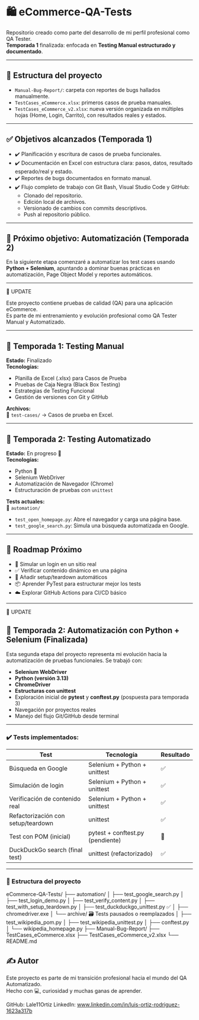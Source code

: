 # 🛍️ eCommerce-QA-Tests

Repositorio creado como parte del desarrollo de mi perfil profesional como QA Tester.  
**Temporada 1** finalizada: enfocada en **Testing Manual estructurado y documentado**.

---

## 📁 Estructura del proyecto

- `Manual-Bug-Report/`: carpeta con reportes de bugs hallados manualmente.
- `TestCases_eCommerce.xlsx`: primeros casos de prueba manuales.
- `TestCases_eCommerce_v2.xlsx`: nueva versión organizada en múltiples hojas (Home, Login, Carrito), con resultados reales y estados.

---

## ✅ Objetivos alcanzados (Temporada 1)

- ✔️ Planificación y escritura de casos de prueba funcionales.
- ✔️ Documentación en Excel con estructura clara: pasos, datos, resultado esperado/real y estado.
- ✔️ Reportes de bugs documentados en formato manual.
- ✔️ Flujo completo de trabajo con Git Bash, Visual Studio Code y GitHub:
  - Clonado del repositorio.
  - Edición local de archivos.
  - Versionado de cambios con commits descriptivos.
  - Push al repositorio público.
  
---

## 🚀 Próximo objetivo: Automatización (Temporada 2)

En la siguiente etapa comenzaré a automatizar los test cases usando **Python + Selenium**, apuntando a dominar buenas prácticas en automatización, Page Object Model y reportes automáticos.

---

🔗 UPDATE

Este proyecto contiene pruebas de calidad (QA) para una aplicación eCommerce.  
Es parte de mi entrenamiento y evolución profesional como QA Tester Manual y Automatizado.

---

## 🧪 Temporada 1: Testing Manual

**Estado:** Finalizado  
**Tecnologías:**  
- Planilla de Excel (.xlsx) para Casos de Prueba
- Pruebas de Caja Negra (Black Box Testing)
- Estrategias de Testing Funcional
- Gestión de versiones con Git y GitHub

**Archivos:**  
📁 `test-cases/` → Casos de prueba en Excel.

---

## 🤖 Temporada 2: Testing Automatizado

**Estado:** En progreso 🚧  
**Tecnologías:**  
- Python 🐍  
- Selenium WebDriver  
- Automatización de Navegador (Chrome)  
- Estructuración de pruebas con `unittest`

**Tests actuales:**  
📁 `automation/`  
- `test_open_homepage.py`: Abre el navegador y carga una página base.  
- `test_google_search.py`: Simula una búsqueda automatizada en Google.

---

## 🚀 Roadmap Próximo

- 🔐 Simular un login en un sitio real
- ✅ Verificar contenido dinámico en una página
- 🔄 Añadir setup/teardown automáticos
- 📦 Aprender PyTest para estructurar mejor los tests
- ☁️ Explorar GitHub Actions para CI/CD básico

---

🔗 UPDATE

## 🧪 Temporada 2: Automatización con Python + Selenium (Finalizada)

Esta segunda etapa del proyecto representa mi evolución hacia la automatización de pruebas funcionales. Se trabajó con:

- **Selenium WebDriver**
- **Python (versión 3.13)**
- **ChromeDriver**
- **Estructuras con unittest**
- Exploración inicial de **pytest** y **conftest.py** (pospuesta para temporada 3)
- Navegación por proyectos reales
- Manejo del flujo Git/GitHub desde terminal

---

### ✔️ Tests implementados:
| Test                            | Tecnología     | Resultado |
|---------------------------------|----------------|-----------|
| Búsqueda en Google              | Selenium + Python + unittest | ✅ |
| Simulación de login             | Selenium + Python + unittest | ✅ |
| Verificación de contenido real  | Selenium + Python + unittest | ✅ |
| Refactorización con setup/teardown | unittest | ✅ |
| Test con POM (inicial)          | pytest + conftest.py (pendiente) | 🔄 |
| DuckDuckGo search (final test)  | unittest (refactorizado) | ✅ |

---

### 📂 Estructura del proyecto

eCommerce-QA-Tests/
├── automation/
│   ├── test_google_search.py
│   ├── test_login_demo.py
│   ├── test_verify_content.py
│   ├── test_with_setup_teardown.py
│   ├── test_duckduckgo_unittest.py ✅
│   ├── chromedriver.exe
│   └── archive/   🗃️ Tests pausados o reemplazados
│       ├── test_wikipedia_pom.py
│       ├── test_wikipedia_unittest.py
│       ├── conftest.py
│       └── wikipedia_homepage.py
├── Manual-Bug-Report/
├── TestCases_eCommerce.xlsx
├── TestCases_eCommerce_v2.xlsx
└── README.md

## ✍️ Autor

Este proyecto es parte de mi transición profesional hacia el mundo del QA Automatizado.  
Hecho con 💻, curiosidad y muchas ganas de aprender.

GitHub: Lale11Ortiz
LinkedIn: www.linkedin.com/in/luis-ortiz-rodriguez-1623a317b